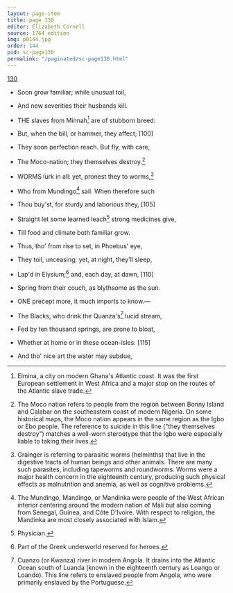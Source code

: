 ```yaml
---
layout: page-item
title: page 130
editor: Elizabeth Cornell
source: 1764 edition
img: p0144.jpg
order: 144
pid: sc-page130
permalink: "/paginated/sc-page130.html"
---
```



[130]({{site.baseurl}}/images/{{page.img}})

- Soon grow familiar; while unusual toil,
- And new severities their husbands kill.

- THE slaves from Minnah[^f130n1] are of stubborn breed:
- But, when the bill, or hammer, they affect; [100]
- They soon perfection reach. But fly, with care,
- The Moco-nation; they themselves destroy.[^f130n2]

- WORMS lurk in all: yet, pronest they to worms,[^f130n3]
- Who from Mundingo[^f130n4] sail. When therefore such
- Thou buy'st, for sturdy and laborious they, [105]
- Straight let some learned leach[^f130n5] strong medicines give,
- Till food and climate both familiar grow.
- Thus, tho' from rise to set, in Phoebus' eye,
- They toil, unceasing; yet, at night, they'll sleep,
- Lap'd in Elysium;[^f130n6] and, each day, at dawn, [110]
- Spring from their couch, as blythsome as the sun.

- ONE precept more, it much imports to know.—
- The Blacks, who drink the Quanza's[^f130n7] lucid stream,
- Fed by ten thousand springs, are prone to bloat, 
- Whether at home or in these ocean-isles: [115]
- And tho' nice art the water may subdue,


[^f130n1]: Elmina, a city on modern Ghana's Atlantic coast. It was the first European settlement in West Africa and a major stop on the routes of the Atlantic slave trade.  

[^f130n2]: The Moco nation refers to people from the region between Bonny Island and Calabar on the southeastern coast of modern Nigeria. On some historical maps, the Moco nation appears in the same region as the Igbo or Ebo people. The reference to suicide in this line ("they themselves destroy") matches a well-worn steroetype that the Igbo were especially liable to taking their lives.

[^f130n3]: Grainger is referring to parasitic worms (helminths) that live in the digestive tracts of human beings and other animals. There are many such parasites, including tapeworms and roundworms. Worms were a major health concern in the eighteenth century, producing such physical effects as malnutrition and anemia, as well as cognitive problems.

[^f130n4]: The Mundingo, Mandingo, or Mandinka were people of the West African interior centering around the modern nation of Mali but also coming from Senegal, Guinea, and Côte D'Ivoire. With respect to religion, the Mandinka are most closely associated with Islam.  

[^f130n5]: Physician. 

[^f130n6]: Part of the Greek underworld reserved for heroes.

[^f130n7]: Cuanzo (or Kwanza) river in modern Angola. It drains into the Atlantic Ocean south of Luanda (known in the eighteenth century as Loango or Loando). This line refers to enslaved people from Angola, who were primarily enslaved by the Portuguese.  

